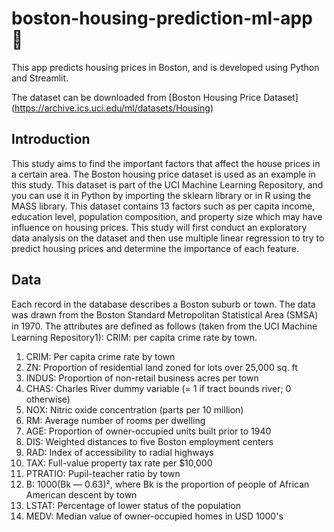 # boston-housing-prediction-ml-app :house_with_garden:

 This app predicts housing prices in Boston, and is developed using Python and Streamlit.

 The dataset can be downloaded from [Boston Housing Price Dataset] (https://archive.ics.uci.edu/ml/datasets/Housing)

## Introduction

This study aims to find the important factors that affect the house prices in a certain area. The Boston housing price dataset is used as an example in this study. This dataset is part of the UCI Machine Learning Repository, and you can use it in Python by importing the sklearn library or in R using the MASS library. This dataset contains 13 factors such as per capita income, education level, population composition, and property size which may have influence on housing prices. This study will first conduct an exploratory data analysis on the dataset and then use multiple linear regression to try to predict housing prices and determine the importance of each feature.


## Data
 Each record in the database describes a Boston suburb or town. The data was drawn from the Boston Standard Metropolitan Statistical Area (SMSA) in 1970. The attributes are deﬁned as follows (taken from the UCI Machine Learning Repository1): CRIM: per capita crime rate by town.

1.  CRIM: Per capita crime rate by town
2.  ZN: Proportion of residential land zoned for lots over 25,000 sq. ft
3.  INDUS: Proportion of non-retail business acres per town
4.  CHAS: Charles River dummy variable (= 1 if tract bounds river; 0 otherwise)
5.  NOX: Nitric oxide concentration (parts per 10 million)
6.  RM: Average number of rooms per dwelling
7.  AGE: Proportion of owner-occupied units built prior to 1940
8.  DIS: Weighted distances to five Boston employment centers
9.  RAD: Index of accessibility to radial highways
10. TAX: Full-value property tax rate per $10,000
11. PTRATIO: Pupil-teacher ratio by town
12. B: 1000(Bk — 0.63)², where Bk is the proportion of people of African American descent by town
13. LSTAT: Percentage of lower status of the population
14. MEDV: Median value of owner-occupied homes in USD 1000's
